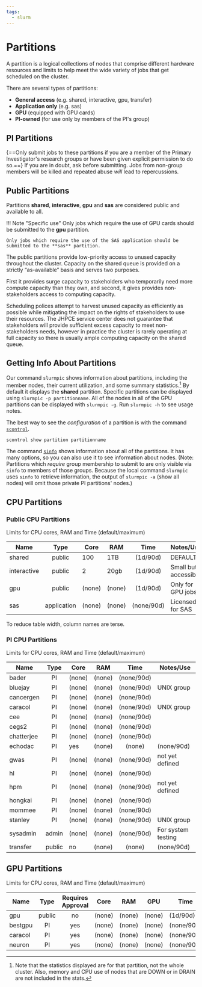 ```yaml
---
tags:
  - slurm
---
```



# Partitions

A partition is a logical collections of nodes that comprise different hardware resources and limits to help meet the wide variety of jobs that get scheduled on the cluster. 

There are several types of partitions:

* **General access** (e.g. shared, interactive, gpu, transfer)
* **Application only** (e.g. sas)
* **GPU** (equipped with GPU cards)
* **PI-owned** (for use only by members of the PI's group)

## PI Partitions
{==Only submit jobs to these partitions if you are a member of the Primary Investigator's research groups or have been given explicit permission to do so.==} If you are in doubt, ask before submitting. Jobs from non-group members will be killed and repeated abuse *will* lead to repercussions.  

## Public Partitions 

Partitions **shared**, **interactive**, **gpu** and **sas** are considered public and available to all.

!!! Note "Specific use"
    Only jobs which require the use of GPU cards should be submitted to the **gpu** partition.

    Only jobs which require the use of the SAS application should be submitted to the **sas** partition.

The public partitions provide low-priority access to unused capacity throughout the cluster. Capacity on the shared queue is provided on a strictly “as-available” basis and serves two purposes.

First it provides surge capacity to stakeholders who temporarily need more compute capacity than they own, and second, it gives provides non-stakeholders access to computing capacity.

Scheduling polices attempt to harvest unused capacity as efficiently as possible while mitigating the impact on the rights of stakeholders to use their resources. The JHPCE service center does not guarantee that stakeholders will provide sufficient excess capacity to meet non-stakeholders needs, however in practice the cluster is rarely operating at full capacity so there is usually ample computing capacity on the shared queue.

## Getting Info About Partitions

Our command `slurmpic` shows information about partitions, including the member nodes, their current utilization, and some summary statistics.[^1] By default it displays the **shared** partition. Specific partitions can be displayed using `slurmpic -p partitionname`. All of the nodes in all of the GPU partitions can be displayed with `slurmpic -g`. Run `slurmpic -h` to see usage notes.

[^1]: Note that the statistics displayed are for that partition, not the whole cluster. Also, memory and CPU use of nodes that are DOWN or in DRAIN are not included in the stats.
 
The best way to see the _configuration_ of a partition is with the command [`scontrol`](https://slurm.schedmd.com/archive/slurm-22.05.9/scontrol.html).
```bash linenums="0"
scontrol show partition partitionname
```

The command [`sinfo`](https://slurm.schedmd.com/archive/slurm-22.05.9/sinfo.html) shows information about all of the partitions. It has many options, so you can also use it to see information about nodes. (Note: Partitions which *require* group membership to submit to are only visible via `sinfo` to members of those groups. Because the local command `slurmpic` uses `sinfo` to retrieve information, the output of `slurmpic -a` (show all nodes) will omit those private PI partitions' nodes.)

## CPU Partitions

### Public CPU Partitions

Limits for CPU cores, RAM and Time (default/maximum)

| Name | Type | Core | RAM | Time | Notes/Use |
| ---- | :----: | ---- | ---- | :-------: | ----- |
| shared | public | 100 | 1TB | (1d/90d) | DEFAULT |
| interactive | public | 2 | 20gb | (1d/90d) | Small but accessible |
| gpu | public | (none) | (none) | (1d/90d) | Only for GPU jobs |
| sas | application | (none) | (none) | (none/90d) | Licensed for SAS |

To reduce table width, column names are terse.

### PI CPU Partitions

Limits for CPU cores, RAM and Time (default/maximum)

| Name | Type | Core | RAM | Time | Notes/Use |
| ---- | :----: | ---- | ---- | :-------: | ----- |
| bader | PI | (none) | (none) | (none/90d) | |
| bluejay | PI | (none) | (none) | (none/90d) | UNIX group |
| cancergen | PI | (none) | (none) | (none/90d) | |
| caracol | PI | (none) | (none) | (none/90d) | UNIX group |
| cee | PI | (none) | (none) | (none/90d) | |
| cegs2 | PI | (none) | (none) | (none/90d) | |
| chatterjee | PI | (none) | (none) | (none/90d) | |
| echodac | PI | yes | (none) | (none) | (none/90d) | |
| gwas | PI | (none) | (none) | (none/90d) | not yet defined |
| hl | PI | (none) | (none) | (none/90d) | |
| hpm | PI | (none) | (none) | (none/90d) | not yet defined |
| hongkai | PI | (none) | (none) | (none/90d) | |
| mommee | PI | (none) | (none) | (none/90d) | |
| stanley | PI | (none) | (none) | (none/90d) | UNIX group |
| sysadmin | admin | (none) | (none) | (none/90d) | For system testing |
| transfer | public | no | (none) | (none) | (none/90d) | Data in or out of cluster via SLURM jobs |

## GPU Partitions
Limits for CPU cores, RAM and Time (default/maximum)

| Name | Type | Requires Approval | Core | RAM | GPU | Time | Notes/Use |
| ---- | :----: | :-----: | ---- | ---- | :-------: | ----- | ------|
| gpu | public | no | (none) | (none) | (none) | (1d/90d) | |
| bestgpu | PI | yes | (none) | (none) | (none) | (none/90d) | |
| caracol | PI | yes | (none) | (none) | (none) | (none/90d) | |
| neuron | PI | yes | (none) | (none) | (none) | (none/90d) | |
